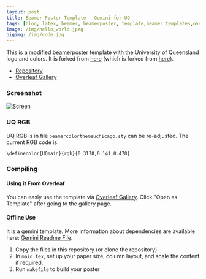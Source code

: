 ```yaml
---
layout: post
title: Beamer Poster Template - Gemini for UQ
tags: [blog, latex, beamer, beamerposter, template,beamer templates,overleaf]
image: /img/hello_world.jpeg
bigimg: /img/code.jpg
---
```


This is a modified [beamerposter](https://ctan.org/pkg/beamerposter?lang=en) template with the University of Queensland logo and colors. It is forked from [here](https://rev.cs.uchicago.edu/k4rtik/gemini-uccs) (which is forked from [here](https://github.com/anishathalye/gemini)). 

- [Repository](https://github.com/alfurka/gemini-uq)
- [Overleaf Gallery](https://www.overleaf.com/latex/templates/uq-beamerposter-template/svbpbndqdpqv)

### Screenshot

![Screen](https://raw.githubusercontent.com/alfurka/gemini-uq/master/screenshot.png)

### UQ RGB

UQ RGB is in file `beamercolorthemeuchicago.sty` can be re-adjusted. The current RGB code is:

```
\definecolor{UQmain}{rgb}{0.3178,0.141,0.478}
```

### Compiling

#### Using it From Overleaf

You can easly use the template via [Overleaf Gallery](https://www.overleaf.com/latex/templates/uq-beamerposter-template/svbpbndqdpqv). Click "Open as Template" after going to the gallery page. 

#### Offline Use

It is a gemini template. More information about dependencies are available here: [Gemini Readme File](https://github.com/alfurka/gemini-uq/blob/master/gemini-readme.md).

1. Copy the files in this repository (or clone the repository)
2. In `main.tex`, set up your paper size, column layout, and scale the content if required.
3. Run `makefile` to build your poster
